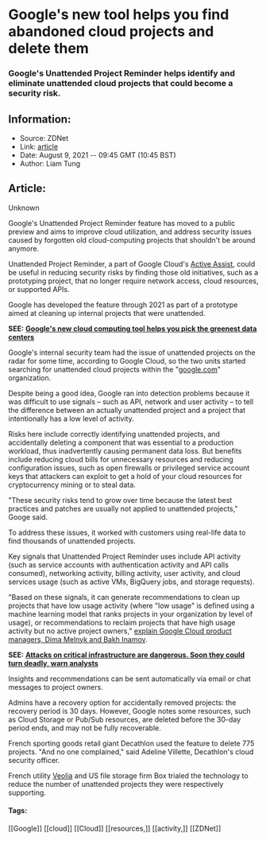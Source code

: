 # Google's new tool helps you find abandoned cloud projects and delete them
### Google's Unattended Project Reminder helps identify and eliminate unattended cloud projects that could become a security risk.

## Information:
+ Source: ZDNet
+ Link: [article](https://www.zdnet.com/article/googles-new-tool-helps-you-find-abandoned-cloud-projects-and-delete-them/)
+ Date: August 9, 2021 -- 09:45 GMT (10:45 BST)
+ Author: Liam Tung


## Article:
Unknown

Google's Unattended Project Reminder feature has moved to a public preview and aims to improve cloud utilization, and address security issues caused by forgotten old cloud-computing projects that shouldn't be around anymore. 

Unattended Project Reminder, a part of Google Cloud's [Active Assist](https://cloud.google.com/solutions/active-assist), could be useful in reducing security risks by finding those old initiatives, such as a prototyping project, that no longer require network access, cloud resources, or supported APIs. 


Google has developed the feature through 2021 as part of a prototype aimed at cleaning up internal projects that were unattended. 

**SEE:** [**Google's new cloud computing tool helps you pick the greenest data centers**](https://www.zdnet.com/article/googles-new-cloud-computing-tool-helps-you-pick-the-greenest-data-centers/)

Google's internal security team had the issue of unattended projects on the radar for some time, according to Google Cloud, so the two units started searching for unattended cloud projects within the "[google.com](http://google.com)" organization.    

Despite being a good idea, Google ran into detection problems because it was difficult to use signals – such as API, network and user activity – to tell the difference between an actually unattended project and a project that intentionally has a low level of activity. 

Risks here include correctly identifying unattended projects, and accidentally deleting a component that was essential to a production workload, thus inadvertently causing permanent data loss. But benefits include reducing cloud bills for unnecessary resources and reducing configuration issues, such as open firewalls or privileged service account keys that attackers can exploit to get a hold of your cloud resources for cryptocurrency mining or to steal data.






"These security risks tend to grow over time because the latest best practices and patches are usually not applied to unattended projects," Googe said.

To address these issues, it worked with customers using real-life data to find thousands of unattended projects.

Key signals that Unattended Project Reminder uses include API activity (such as service accounts with authentication activity and API calls consumed), networking activity, billing activity, user activity, and cloud services usage (such as active VMs, BigQuery jobs, and storage requests). 

"Based on these signals, it can generate recommendations to clean up projects that have low usage activity (where "low usage" is defined using a machine learning model that ranks projects in your organization by level of usage), or recommendations to reclaim projects that have high usage activity but no active project owners," [explain Google Cloud product managers, Dima Melnyk and Bakh Inamov](https://cloud.google.com/blog/products/identity-security/google-cloud-launches-unattended-project-recommender). 

**SEE:** [**Attacks on critical infrastructure are dangerous. Soon they could turn deadly, warn analysts**](https://www.zdnet.com/article/attacks-on-critical-infrastructure-are-dangerous-soon-they-could-turn-deadly-warns-analyst/)

Insights and recommendations can be sent automatically via email or chat messages to project owners.  

Admins have a recovery option for accidentally removed projects: the recovery period is 30 days. However, Google notes some resources, such as Cloud Storage or Pub/Sub resources, are deleted before the 30-day period ends, and may not be fully recoverable.

French sporting goods retail giant Decathlon used the feature to delete 775 projects. "And no one complained," said Adeline Villette, Decathlon's cloud security officer. 

French utility [Veolia](https://www.veolia.com/) and US file storage firm Box trialed the technology to reduce the number of unattended projects they were respectively supporting.





#### Tags:
[[Google]] [[cloud]] [[Cloud]] [[resources,]] [[activity,]] [[ZDNet]]

